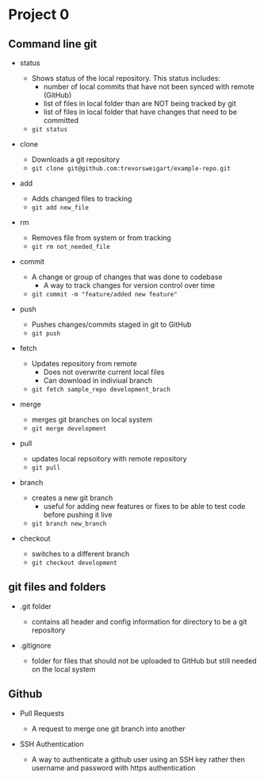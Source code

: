 # Project 0
## Command line git

- status
	- Shows status of the local repository. This status includes:
		- number of local commits that have not been synced with remote (GitHub)
		- list of files in local folder than are NOT being tracked by git
		- list of files in local folder that have changes that need to be committed
	- `git status`

- clone
	- Downloads a git repository
	- `git clone git@github.com:trevorsweigart/example-repo.git`

- add
	- Adds changed files to tracking
	- `git add new_file`

- rm
	- Removes file from system or from tracking
	- `git rm not_needed_file`

- commit
	- A change or group of changes that was done to codebase
		- A way to track changes for version control over time
	- `git commit -m "feature/added new feature"`

- push
	- Pushes changes/commits staged in git to GitHub
	- `git push`


- fetch
	- Updates repository from remote
		- Does not overwrite current local files
		- Can download in indiviual branch
	- `git fetch sample_repo development_brach`

- merge
	- merges git branches on local system
	- `git merge development`

- pull
	- updates local repsoitory with remote repository
	- `git pull`

- branch
	- creates a new git branch
		- useful for adding new features or fixes to be able to test code before pushing it live
	- `git branch new_branch`

- checkout
	- switches to a different branch
	- `git checkout development`

## git files and folders

- .git folder
	- contains all header and config information for directory to be a git repository

- .gitignore
	- folder for files that should not be uploaded to GitHub but still needed on the local system

## Github

- Pull Requests
	- A request to merge one git branch into another

- SSH Authentication
	- A way to authenticate a github user using an SSH key rather then username and password with https authentication
